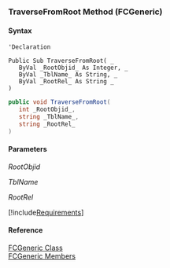 ﻿### TraverseFromRoot Method (FCGeneric)

#### Syntax

```vbnet
'Declaration

Public Sub TraverseFromRoot( _
   ByVal _RootObjid_ As Integer, _
   ByVal _TblName_ As String, _
   ByVal _RootRel_ As String _
) 
```

```csharp
public void TraverseFromRoot( 
   int _RootObjid_,
   string _TblName_,
   string _RootRel_
)
```

#### Parameters

_RootObjid_

_TblName_

_RootRel_

[!include[Requirements](../partials/requirements.md)]

#### Reference

[FCGeneric Class](FChoice.Foundation.Clarify.Compatibility~FChoice.Foundation.Clarify.Compatibility.FCGeneric.md)  
[FCGeneric Members](FChoice.Foundation.Clarify.Compatibility~FChoice.Foundation.Clarify.Compatibility.FCGeneric_members.md)
